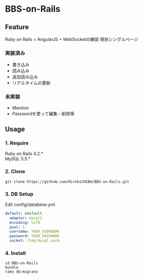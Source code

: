 # BBS-on-Rails

## Feature
Ruby on Rails + AngularJS + WebSocketの練習
現状シングルページ

### 実装済み
- 書き込み
- 読み込み
- 追加読み込み
- リアルタイムの更新

### 未実装
- Mention
- Passwordを使って編集・削除等

## Usage
### 1. Require  
Ruby on Rails 4.2.*  
MySQL 5.5.*

### 2. Clone
```
git clone https://github.com/HirokiCHIBA/BBS-on-Rails.git
```

### 3. DB Setup  
Edit config/databese.yml
```yml
default: &default
  adapter: mysql2
  encoding: utf8
  pool: 5
  username: YOUR_USERNAME
  password: YOUR_PASSWORD
  socket: /tmp/mysql.sock
```

### 4. Install
```
cd BBS-on-Rails
bundle
rake db:migrate
```
